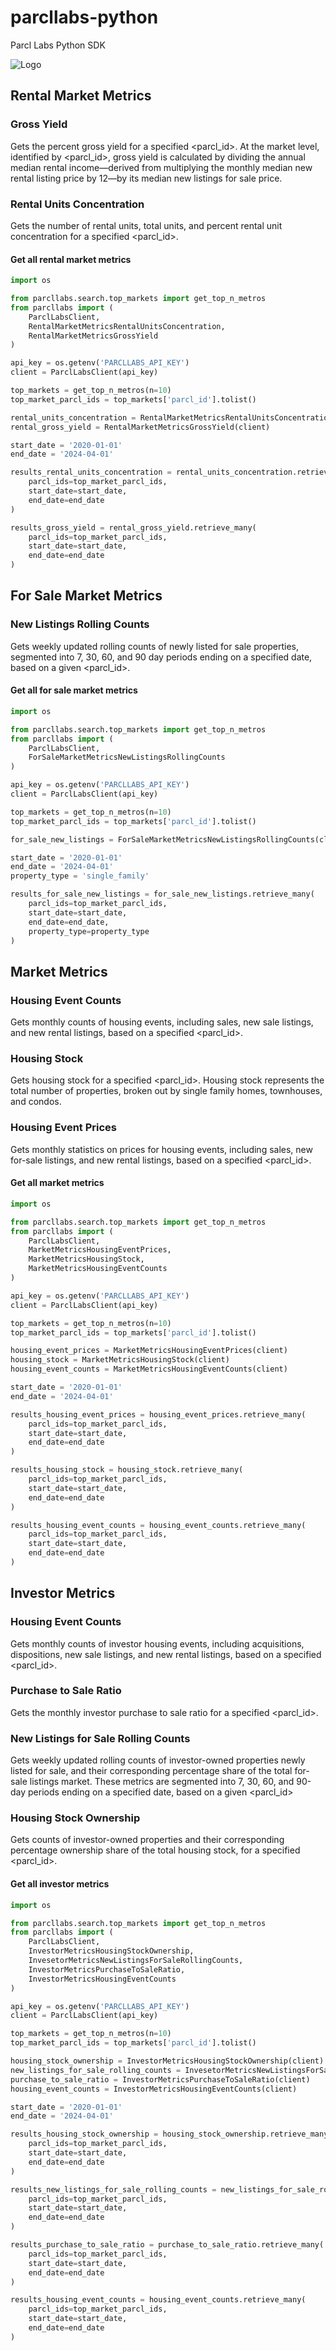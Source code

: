 # parcllabs-python
Parcl Labs Python SDK

![Logo](img/labs.jpg)

## Rental Market Metrics

### Gross Yield
Gets the percent gross yield for a specified <parcl_id>. At the market level, identified by <parcl_id>, gross yield is calculated by dividing the annual median rental income—derived from multiplying the monthly median new rental listing price by 12—by its median new listings for sale price.

### Rental Units Concentration
Gets the number of rental units, total units, and percent rental unit concentration for a specified <parcl_id>.

#### Get all rental market metrics
```python
import os

from parcllabs.search.top_markets import get_top_n_metros
from parcllabs import (
    ParclLabsClient,
    RentalMarketMetricsRentalUnitsConcentration,
    RentalMarketMetricsGrossYield
)

api_key = os.getenv('PARCLLABS_API_KEY')
client = ParclLabsClient(api_key)

top_markets = get_top_n_metros(n=10)
top_market_parcl_ids = top_markets['parcl_id'].tolist()

rental_units_concentration = RentalMarketMetricsRentalUnitsConcentration(client)
rental_gross_yield = RentalMarketMetricsGrossYield(client)

start_date = '2020-01-01'
end_date = '2024-04-01'

results_rental_units_concentration = rental_units_concentration.retrieve_many(
    parcl_ids=top_market_parcl_ids,
    start_date=start_date,
    end_date=end_date
)

results_gross_yield = rental_gross_yield.retrieve_many(
    parcl_ids=top_market_parcl_ids,
    start_date=start_date,
    end_date=end_date
)
```

## For Sale Market Metrics

### New Listings Rolling Counts
Gets weekly updated rolling counts of newly listed for sale properties, segmented into 7, 30, 60, and 90 day periods ending on a specified date, based on a given <parcl_id>.


#### Get all for sale market metrics
```python
import os

from parcllabs.search.top_markets import get_top_n_metros
from parcllabs import (
    ParclLabsClient,
    ForSaleMarketMetricsNewListingsRollingCounts
)

api_key = os.getenv('PARCLLABS_API_KEY')
client = ParclLabsClient(api_key)

top_markets = get_top_n_metros(n=10)
top_market_parcl_ids = top_markets['parcl_id'].tolist()

for_sale_new_listings = ForSaleMarketMetricsNewListingsRollingCounts(client)

start_date = '2020-01-01'
end_date = '2024-04-01'
property_type = 'single_family'

results_for_sale_new_listings = for_sale_new_listings.retrieve_many(
    parcl_ids=top_market_parcl_ids,
    start_date=start_date,
    end_date=end_date,
    property_type=property_type
)
```

## Market Metrics

### Housing Event Counts
Gets monthly counts of housing events, including sales, new sale listings, and new rental listings, based on a specified <parcl_id>.

### Housing Stock
Gets housing stock for a specified <parcl_id>. Housing stock represents the total number of properties, broken out by single family homes, townhouses, and condos.

### Housing Event Prices
Gets monthly statistics on prices for housing events, including sales, new for-sale listings, and new rental listings, based on a specified <parcl_id>.


#### Get all market metrics
```python
import os

from parcllabs.search.top_markets import get_top_n_metros
from parcllabs import (
    ParclLabsClient,
    MarketMetricsHousingEventPrices,
    MarketMetricsHousingStock,
    MarketMetricsHousingEventCounts
)

api_key = os.getenv('PARCLLABS_API_KEY')
client = ParclLabsClient(api_key)

top_markets = get_top_n_metros(n=10)
top_market_parcl_ids = top_markets['parcl_id'].tolist()

housing_event_prices = MarketMetricsHousingEventPrices(client)
housing_stock = MarketMetricsHousingStock(client)
housing_event_counts = MarketMetricsHousingEventCounts(client)

start_date = '2020-01-01'
end_date = '2024-04-01'

results_housing_event_prices = housing_event_prices.retrieve_many(
    parcl_ids=top_market_parcl_ids,
    start_date=start_date,
    end_date=end_date
)

results_housing_stock = housing_stock.retrieve_many(
    parcl_ids=top_market_parcl_ids,
    start_date=start_date,
    end_date=end_date
)

results_housing_event_counts = housing_event_counts.retrieve_many(
    parcl_ids=top_market_parcl_ids,
    start_date=start_date,
    end_date=end_date
)
```

## Investor Metrics

### Housing Event Counts
Gets monthly counts of investor housing events, including acquisitions, dispositions, new sale listings, and new rental listings, based on a specified <parcl_id>.

### Purchase to Sale Ratio
Gets the monthly investor purchase to sale ratio for a specified <parcl_id>.

### New Listings for Sale Rolling Counts
Gets weekly updated rolling counts of investor-owned properties newly listed for sale, and their corresponding percentage share of the total for-sale listings market. These metrics are segmented into 7, 30, 60, and 90-day periods ending on a specified date, based on a given <parcl_id>

### Housing Stock Ownership
Gets counts of investor-owned properties and their corresponding percentage ownership share of the total housing stock, for a specified <parcl_id>.

#### Get all investor metrics
```python
import os

from parcllabs.search.top_markets import get_top_n_metros
from parcllabs import (
    ParclLabsClient,
    InvestorMetricsHousingStockOwnership, 
    InvesetorMetricsNewListingsForSaleRollingCounts,
    InvestorMetricsPurchaseToSaleRatio,
    InvestorMetricsHousingEventCounts
)

api_key = os.getenv('PARCLLABS_API_KEY')
client = ParclLabsClient(api_key)

top_markets = get_top_n_metros(n=10)
top_market_parcl_ids = top_markets['parcl_id'].tolist()

housing_stock_ownership = InvestorMetricsHousingStockOwnership(client)
new_listings_for_sale_rolling_counts = InvesetorMetricsNewListingsForSaleRollingCounts(client)
purchase_to_sale_ratio = InvestorMetricsPurchaseToSaleRatio(client)
housing_event_counts = InvestorMetricsHousingEventCounts(client)

start_date = '2020-01-01'
end_date = '2024-04-01'

results_housing_stock_ownership = housing_stock_ownership.retrieve_many(
    parcl_ids=top_market_parcl_ids,
    start_date=start_date,
    end_date=end_date
)

results_new_listings_for_sale_rolling_counts = new_listings_for_sale_rolling_counts.retrieve_many(
    parcl_ids=top_market_parcl_ids,
    start_date=start_date,
    end_date=end_date
)

results_purchase_to_sale_ratio = purchase_to_sale_ratio.retrieve_many(
    parcl_ids=top_market_parcl_ids,
    start_date=start_date,
    end_date=end_date
)

results_housing_event_counts = housing_event_counts.retrieve_many(
    parcl_ids=top_market_parcl_ids,
    start_date=start_date,
    end_date=end_date
)
```
